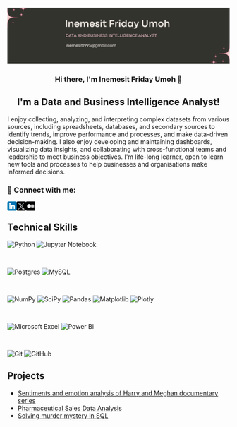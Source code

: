 ![Data and Business Intelligence Analyst](https://github.com/InemesitUmoh/InemesitUmoh/blob/main/Images/Banner.png)
<h3 align="center">
Hi there, I'm Inemesit Friday Umoh 👋
</h3>

<h2 align="center">
I'm a Data and Business Intelligence Analyst!
</h2> 

I enjoy collecting, analyzing, and interpreting complex datasets from various sources, including spreadsheets, databases, and secondary sources to identify trends, improve performance and processes, and make data-driven decision-making. I also enjoy developing and maintaining dashboards, visualizing data insights, and collaborating with cross-functional teams and leadership to meet business objectives. I'm life-long learner, open to learn new tools and processes to help businesses and organisations make informed decisions.

### 🤝 Connect with me:

<a href="https://www.linkedin.com/in/inemesitumoh/"><img align="left" src="https://github.com/InemesitUmoh/InemesitUmoh/blob/main/Images/linkedin.png" alt="Inemesit Umoh | LinkedIn" width="21px"/></a>
<a href="https://twitter.com/InemesitUmoh95"><img align="left" src="https://github.com/InemesitUmoh/InemesitUmoh/blob/main/Images/twitter.png" alt="Inemesit Umoh | Twitter" width="21px"/></a>
<a href="https://medium.com/@inemesitumoh"><img align="left" src="https://github.com/InemesitUmoh/InemesitUmoh/blob/main/Images/medium.png" alt="Inemesit Umoh | Medium" width="21px"/></a>

</br>

## Technical Skills

![Python](https://img.shields.io/badge/Code-python-3670A0?style=for-the-badge&logo=python&logoColor=ffdd54)
![Jupyter Notebook](https://img.shields.io/badge/ide-jupyter-%23FA0F00.svg?style=for-the-badge&logo=jupyter&logoColor=white)

</br>

![Postgres](https://img.shields.io/badge/database-postgres-%23316192.svg?style=for-the-badge&logo=postgresql&logoColor=white)
![MySQL](https://img.shields.io/badge/database-mysql-%2300f.svg?style=for-the-badge&logo=mysql&logoColor=white)

</br>

![NumPy](https://img.shields.io/badge/library-numpy-%23013243.svg?style=for-the-badge&logo=numpy&logoColor=white)
![SciPy](https://img.shields.io/badge/library-SciPy-%230C55A5.svg?style=for-the-badge&logo=scipy&logoColor=%white)
![Pandas](https://img.shields.io/badge/library-pandas-%23150458.svg?style=for-the-badge&logo=pandas&logoColor=white)
![Matplotlib](https://img.shields.io/badge/library-Matplotlib-%23ffffff.svg?style=for-the-badge&logo=Matplotlib&logoColor=black)
![Plotly](https://img.shields.io/badge/library-Plotly-%233F4F75.svg?style=for-the-badge&logo=plotly&logoColor=white)

</br>

![Microsoft Excel](https://img.shields.io/badge/Microsoft_Excel-217346?style=for-the-badge&logo=microsoft-excel&logoColor=white)
![Power Bi](https://img.shields.io/badge/power_bi-F2C811?style=for-the-badge&logo=powerbi&logoColor=black)

</br>

![Git](https://img.shields.io/badge/git-%23F05033.svg?style=for-the-badge&logo=git&logoColor=white)
![GitHub](https://img.shields.io/badge/github-%23121011.svg?style=for-the-badge&logo=github&logoColor=white)

## Projects
* [Sentiments and emotion analysis of Harry and Meghan documentary series](https://medium.com/@inemesitumoh/harry-and-meghan-a-sentiment-analysis-of-the-twitter-users-perception-of-the-documentary-series-d303507a7b08)
* [Pharmaceutical Sales Data Analysis](https://medium.com/@inemesitumoh/navigating-pharmaceutical-data-analysis-a-forggith-case-study-3ee00e7be5bc)
* [Solving murder mystery in SQL](https://medium.com/@inemesitumoh/solving-murder-mystery-using-structured-query-language-sql-a0f4c3ed69f9)




<!--
[<img src='https://cdn.jsdelivr.net/npm/simple-icons@3.0.1/icons/github.svg' alt='github' height='40'>](https://github.com/InemesitUmoh)  [<img src='https://cdn.jsdelivr.net/npm/simple-icons@3.0.1/icons/linkedin.svg' alt='linkedin' height='40'>](https://www.linkedin.com/in/inemesitumoh/)  [<img src='https://cdn.jsdelivr.net/npm/simple-icons@3.0.1/icons/twitter.svg' alt='twitter' height='40'>](https://twitter.com/InemesitUmoh95)  
-->

 











<!--
**InemesitUmoh/InemesitUmoh** is a ✨ _special_ ✨ repository because its `README.md` (this file) appears on your GitHub profile.

Here are some ideas to get you started:

- 🔭 I’m currently working on ...
- 🌱 I’m currently learning ...
- 👯 I’m looking to collaborate on ...
- 🤔 I’m looking for help with ...
- 💬 Ask me about ...
- 📫 How to reach me: ...
- 😄 Pronouns: ...
- ⚡ Fun fact: ...
-->
